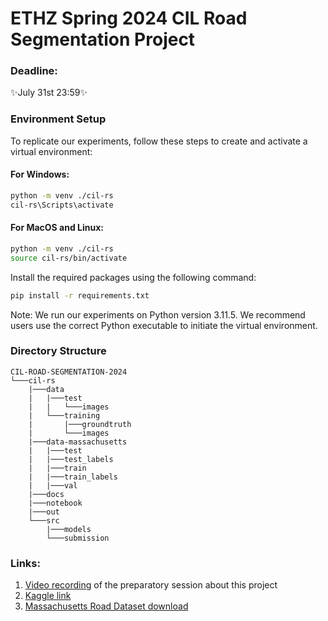 # ETHZ Spring 2024 CIL Road Segmentation Project

### Deadline:
✨July 31st 23:59✨

### Environment Setup
To replicate our experiments, follow these steps to create and activate a virtual environment:

#### For Windows:
```bash
python -m venv ./cil-rs
cil-rs\Scripts\activate
```

#### For MacOS and Linux:
```bash
python -m venv ./cil-rs
source cil-rs/bin/activate
```

Install the required packages using the following command:
```bash
pip install -r requirements.txt
```

Note: We run our experiments on Python version 3.11.5. We recommend users use the correct Python executable to initiate the virtual environment.

### Directory Structure
```
CIL-ROAD-SEGMENTATION-2024
└───cil-rs
    |───data
    |   |───test
    |   |   └───images
    |   └───training
    |       |───groundtruth
    |       └───images
    |───data-massachusetts
    |   |───test 
    |   |───test_labels
    |   |───train
    |   |───train_labels
    |   |───val
    |───docs
    |───notebook
    |───out
    └───src
        |───models
        └───submission
```

### Links: 
1. [Video recording](https://video.ethz.ch/lectures/d-infk/2024/spring/263-0008-00L/fe8cb982-d061-4350-8c3e-26b0cdb43119.html) of the preparatory session about this project
2. [Kaggle link](https://www.kaggle.com/t/0fe22c50cf504e64b2decda075f71c87)
3. [Massachusetts Road Dataset download](https://www.kaggle.com/datasets/balraj98/massachusetts-roads-dataset/data?select=tiff)
